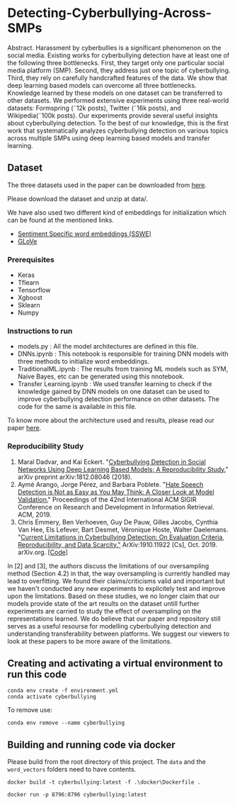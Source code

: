 # Detecting-Cyberbullying-Across-SMPs

Abstract. Harassment by cyberbullies is a significant phenomenon on the social media. Existing works for cyberbullying detection have at least one of the following three bottlenecks. First, they target only one particular social media platform (SMP). Second, they address just one topic of cyberbullying. Third, they rely on carefully handcrafted features of the data. We show that deep learning based models can overcome all three bottlenecks. Knowledge learned by these models on one dataset can be transferred to other datasets. We performed extensive experiments using three real-world datasets: Formspring (˜12k posts), Twitter (˜16k posts), and Wikipedia(˜100k posts). Our experiments provide several useful insights about cyberbullying detection. To the best of our knowledge, this is the first work that systematically analyzes cyberbullying detection on various topics across multiple SMPs using deep learning based models and transfer learning.

## Dataset

The three datasets used in the paper can be downloaded from [here](https://drive.google.com/open?id=11RMLCSIAO3dWk9ejSkVYc5tQwwK5pquG).

Please download the dataset and unzip at data/.

We have also used two different kind of embeddings for initialization which can be found at the mentioned links.

- [Sentiment Specific word embeddings (SSWE)](http://ir.hit.edu.cn/~dytang/paper/sswe/embedding-results.zip)
- [GLoVe](https://nlp.stanford.edu/projects/glove/)


### Prerequisites

- Keras
- Tflearn
- Tensorflow
- Xgboost
- Sklearn
- Numpy

### Instructions to run

 - models.py : All the model architectures are defined in this file.
 - DNNs.ipynb : This notebook is responsible for training DNN models with three methods to initialize word embeddings.
 - TraditionalML.ipynb : The results from training ML models such as SYM, Naive Bayes, etc can be generated using this nnotebook.
 - Transfer Learning.ipynb : We used transfer learning to check if the knowledge gained by DNN models on one dataset can be    used to improve cyberbullying detection performance on other datasets. The code for the same is available in this file.

To know more about the architecture used and results, please read our paper [here](https://arxiv.org/pdf/1801.06482.pdf).


### Reproducibility Study 

1. Maral Dadvar, and Kai Eckert. "[Cyberbullying Detection in Social Networks Using Deep Learning Based Models; A Reproducibility Study.](https://arxiv.org/pdf/1812.08046.pdf)" arXiv preprint arXiv:1812.08046 (2018).
2. Aymé Arango, Jorge Pérez, and Barbara Poblete. "[Hate Speech Detection is Not as Easy as You May Think: A Closer Look at Model Validation.](https://users.dcc.uchile.cl/~jperez/papers/sigir2019.pdf)" Proceedings of the 42nd International ACM SIGIR Conference on Research and Development in Information Retrieval. ACM, 2019. 
3. Chris Emmery, Ben Verhoeven, Guy De Pauw, Gilles Jacobs, Cynthia Van Hee, Els Lefever, Bart Desmet, Véronique Hoste, Walter Daelemans. "[Current Limitations in Cyberbullying Detection: On Evaluation Criteria, Reproducibility, and Data Scarcity."](http://arxiv.org/abs/1910.11922) ArXiv:1910.11922 [Cs], Oct. 2019. arXiv.org. [[Code]](https://github.com/cmry/amica)

In [2] and [3], the authors discuss the limitations of our oversampling method (Section 4.2) in that, the way oversampling is currently handled may lead to overfitting. We found their claims/criticisms valid and important but we haven't conducted any new experiments to explicitely test and improve upon the limitations. Based on these studies, we no longer claim that our models provide state of the art results on the dataset untill further experiments are carried to study the effect of oversampling on the representations learned. We do believe that our paper and repository still serves as a useful resourse for modelling cyberbullying detection and understanding transferability between platforms. We suggest our viewers to look at these papers to be more aware of the limitations. 
 
## Creating and activating a virtual environment to run this code 

```
conda env create -f environment.yml
conda activate cyberbullying
```

To remove use:
```
conda env remove --name cyberbullying
```

## Building and running code via docker

Please build from the root directory of this project.
The `data` and the `word_vectors` folders need to have contents.
```
docker build -t cyberbullying:latest -f .\docker\Dockerfile .
```

```
docker run -p 8796:8796 cyberbullying:latest
```